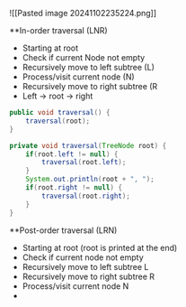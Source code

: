 ![[Pasted image 20241102235224.png]]

**In-order traversal (LNR)
- Starting at root
- Check if current Node not empty
- Recursively move to left subtree (L)
- Process/visit current node (N)
- Recursively move to right subtree (R
- Left -> root -> right

```Java
public void traversal() {
	traversal(root);
}

private void traversal(TreeNode root) {
	if(root.left != null) {
		traversal(root.left);
	}
	System.out.println(root + ", ");
	if(root.right != null) {
		traversal(root.right);
	} 
}
```

**Post-order traversal (LRN)
- Starting at root (root is printed at the end)
- Check if current node not empty
- Recursively move to left subtree L
- Recursively move to right subtree R
- Process/visit current node N
- 